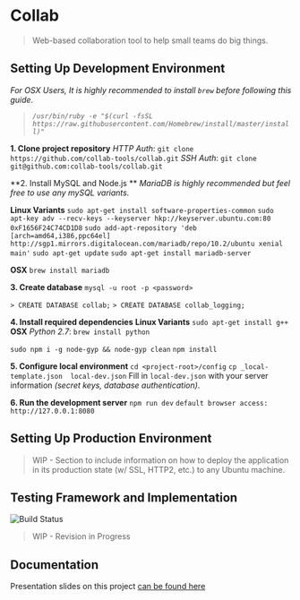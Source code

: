 # Collab
> Web-based collaboration tool to help small teams do big things.

Setting Up Development Environment
-----------------
*For OSX Users, It is highly recommended to install `brew` before following this guide.*
> *`/usr/bin/ruby -e "$(curl -fsSL https://raw.githubusercontent.com/Homebrew/install/master/install)"`*

**1. Clone project repository**
  *HTTP Auth*: `git clone https://github.com/collab-tools/collab.git`
  *SSH Auth*: `git clone git@github.com:collab-tools/collab.git`

**2. Install MySQL and Node.js **
*MariaDB is highly recommended but feel free to use any mySQL variants.*

**Linux Variants**
`sudo apt-get install software-properties-common`
`sudo apt-key adv --recv-keys --keyserver hkp://keyserver.ubuntu.com:80 0xF1656F24C74CD1D8`
`sudo add-apt-repository 'deb [arch=amd64,i386,ppc64el] http://sgp1.mirrors.digitalocean.com/mariadb/repo/10.2/ubuntu xenial main'`
`sudo apt-get update`
`sudo apt-get install mariadb-server`

**OSX**
`brew install mariadb`

**3. Create database**
  `mysql -u root -p <password>`

  `> CREATE DATABASE collab;`
  `> CREATE DATABASE collab_logging;`

**4. Install required dependencies**
  **Linux Variants**
  `sudo apt-get install g++`
  **OSX**
  *Python 2.7*: `brew install python`


  `sudo npm i -g node-gyp && node-gyp clean`
  `npm install`

**5. Configure local environment**
  `cd <project-root>/config`
  `cp _local-template.json  local-dev.json`
  Fill in `local-dev.json` with your server information *(secret keys, database authentication)*.

**6. Run the development server**
  `npm run dev`
  `default browser access: http://127.0.0.1:8080`

Setting Up Production Environment
--------------
> WIP - Section to include information on how to deploy the application in its production state (w/ SSL, HTTP2, etc.) to any Ubuntu machine.

Testing Framework and Implementation
-----------------
![Build Status](https://codeship.com/projects/167854/status?branch=master)

> WIP - Revision in Progress

Documentation
-----------------
Presentation slides on this project [can be found here](http://seowyanyi.org/pdfs/FYP_Final_Presentation.pdf)
